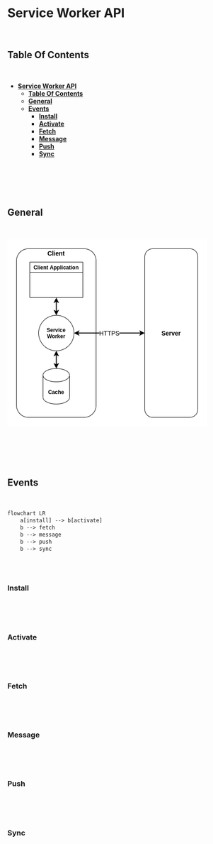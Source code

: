 # **Service Worker API**
<br>

## **Table Of Contents**
<br>

- [**Service Worker API**](#service-worker-api)
  - [**Table Of Contents**](#table-of-contents)
  - [**General**](#general)
  - [**Events**](#events)
    - [**Install**](#install)
    - [**Activate**](#activate)
    - [**Fetch**](#fetch)
    - [**Message**](#message)
    - [**Push**](#push)
    - [**Sync**](#sync)

<br>
<br>
<br>
<br>

## **General**
<br>

![Service Worker Diagram](./pictures/service_worker_overview.png)

<br>



<br>
<br>
<br>

## **Events**
<br>

```mermaid
flowchart LR
    a[install] --> b[activate]
    b --> fetch
    b --> message
    b --> push
    b --> sync
```


<br>
<br>

### **Install**
<br>


<br>
<br>

### **Activate**
<br>

<br>
<br>

### **Fetch**
<br>

<br>
<br>

### **Message**
<br>

<br>
<br>

### **Push**
<br>

<br>
<br>

### **Sync**
<br>

<!--

- javascript file that
  - runs in your browser in a different thread than the main code of your app
  - runs over HTTPs
  - runs in a worker context for a specific website
  - acts as proxy server between web application, browser and network
    - intercept and modify network request
    - cache resources
    - allow access to push notifications
    - allow background sync APIs 



What a Service Worker can NOT do?
- access DOM
- use synchronous APIs
- dynamically import JavaScript modules



Initialization
- registered via method
- Events:
  - Download (starts when webpage is first accessed)
  - Install (downloaded worker is new or different to current service worker)
  - Activate (after installation; if older service worker is still active, the updated worker is activated when all pages are closed)


Update
- navigate to in-scope page
- event fired on service worker that was not downloaded in last 24 hours


Fetch Event

-->
